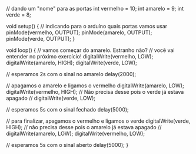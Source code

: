 // dando um "nome" para as portas 
int vermelho = 10;
int amarelo = 9;
int verde = 8;
 
void setup() {
  // indicando para o arduíno quais portas vamos usar
  pinMode(vermelho, OUTPUT);
  pinMode(amarelo, OUTPUT);
  pinMode(verde, OUTPUT);
}
 
void loop() {
  // vamos começar do amarelo. Estranho não? 
  // você vai entender no próximo exercício!
  digitalWrite(vermelho, LOW);
  digitalWrite(amarelo, HIGH);
  digitalWrite(verde, LOW);
 
  // esperamos 2s com o sinal no amarelo
  delay(2000);
 
  // apagamos o amarelo e ligamos o vermelho
  digitalWrite(amarelo, LOW);
  digitalWrite(vermelho, HIGH);
  // Não precisa desse pois o verde já estava apagado
  // digitalWrite(verde, LOW);
 
  // esperamos 5s com o sinal fechado
  delay(5000);  
 
  // para finalizar, apagamos o vermelho e ligamos o verde
  digitalWrite(verde, HIGH);
  // não precisa desse pois o amarelo já estava apagado
  // digitalWrite(amarelo, LOW);
  digitalWrite(vermelho, LOW);
 
  // esperamos 5s com o sinal aberto
  delay(5000);
}
